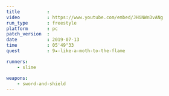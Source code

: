 ```yaml
---
title          :
video          : https://www.youtube.com/embed/JHiNWnDvANg
run_type       : freestyle
platform       : pc
patch_version  :
date           : 2019-07-13
time           : 05'49"33
quest          : 9★-like-a-moth-to-the-flame

runners:
    - slime

weapons:
    - sword-and-shield
---
```


